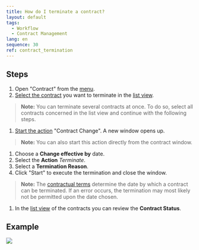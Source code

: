 ```yaml
---
title: How do I terminate a contract?
layout: default
tags:
  - Workflow
  - Contract Management
lang: en
sequence: 30
ref: contract_termination
---
```


## Steps
1. Open "Contract" from the [menu](Menu).
1. [Select the contract](RecordSelection) you want to terminate in the [list view](ViewModes).
 >**Note:** You can terminate several contracts at once. To do so, select all contracts concerned in the list view and continue with the following steps.

1. [Start the action](StartAction) "Contract Change". A new window opens up.
 >**Note:** You can also start this action directly from the contract window.

1. Choose a **Change effective by** date.
1. Select the **Action** *Terminate*.
1. Select a **Termination Reason**.
1. Click "Start" to execute the termination and close the window.
 >**Note:** The [contractual terms](Define_contractual_terms) determine the date by which a contract can be terminated. If an error occurs, the termination may most likely not be permitted upon the date chosen.

1. In the [list view](ViewModes) of the contracts you can review the **Contract Status**.

## Example
![](assets/Contract_termination.gif)
